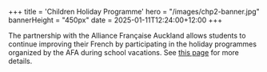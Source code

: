 +++
title = 'Children Holiday Programme'
hero = "/images/chp2-banner.jpg"
bannerHeight = "450px"
date = 2025-01-11T12:24:00+12:00
+++

The partnership with the Alliance Française Auckland allows students to continue improving their French by participating in the holiday programmes organized by the AFA during school vacations. See [this page](https://www.alliance-francaise.co.nz/learn-french/kids-and-teenagers/children-holiday-programme/) for more details.
